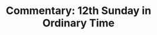 ---
title: "Commentary: 12th Sunday in Ordinary Time"
layout: reader
description: "Theme: Witness and fear"
feature_image: posts/commentary-ordinary-time.jpg
category: commentary
published: true
---